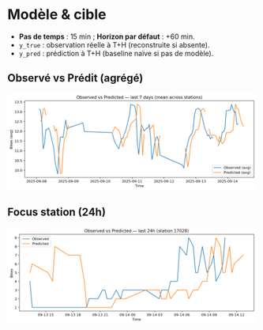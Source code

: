 # Modèle & cible

- **Pas de temps** : 15 min ; **Horizon par défaut** : +60 min.
- `y_true` : observation réelle à T+H (reconstruite si absente).
- `y_pred` : prédiction à T+H (baseline naïve si pas de modèle).

## Observé vs Prédit (agrégé)
![Obs vs Préd — agrégé](../assets/figs/mon_pred_vs_true.png)

## Focus station (24h)
![Obs vs Préd — station](../assets/figs/obs_vs_pred_station_24h.png)
